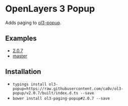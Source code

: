 # OpenLayers 3 Popup
Adds paging to [ol3-popup](https://github.com/walkermatt/ol3-popup).

## Examples

* [2.0.7](https://rawgit.com/ca0v/ol3-popup/v2.0.7/rawgit.html)
* [master](https://rawgit.com/ca0v/ol3-popup/master/rawgit.html)

## Installation

* `typings install ol3-popup=https://raw.githubusercontent.com/ca0v/ol3-popup/v2.0.7/built/index.d.ts --save`
* `bower install ol3-paging-popup#2.0.7 --save`
